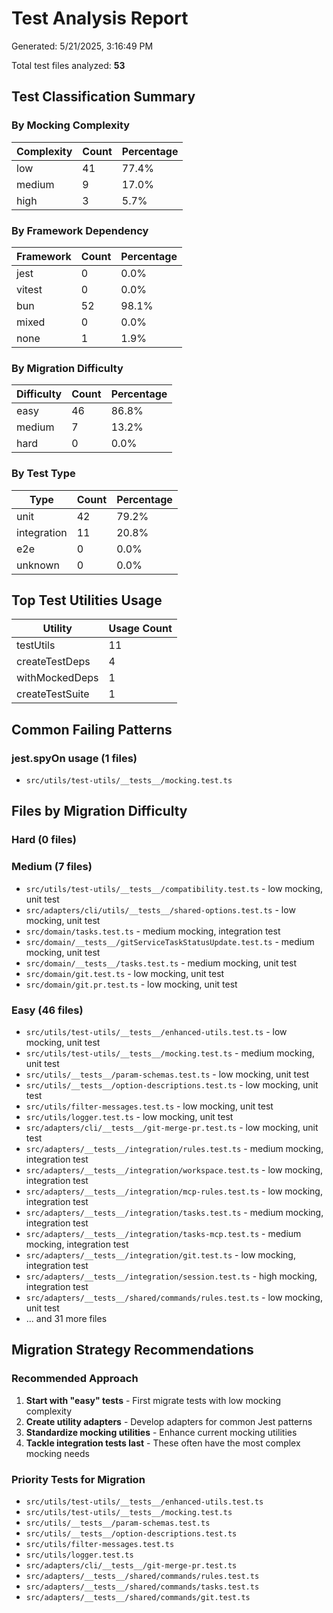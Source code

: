 # Test Analysis Report

Generated: 5/21/2025, 3:16:49 PM

Total test files analyzed: **53**

## Test Classification Summary

### By Mocking Complexity

| Complexity | Count | Percentage |
|-----------|-------|------------|
| low | 41 | 77.4% |
| medium | 9 | 17.0% |
| high | 3 | 5.7% |

### By Framework Dependency

| Framework | Count | Percentage |
|-----------|-------|------------|
| jest | 0 | 0.0% |
| vitest | 0 | 0.0% |
| bun | 52 | 98.1% |
| mixed | 0 | 0.0% |
| none | 1 | 1.9% |

### By Migration Difficulty

| Difficulty | Count | Percentage |
|-----------|-------|------------|
| easy | 46 | 86.8% |
| medium | 7 | 13.2% |
| hard | 0 | 0.0% |

### By Test Type

| Type | Count | Percentage |
|-----------|-------|------------|
| unit | 42 | 79.2% |
| integration | 11 | 20.8% |
| e2e | 0 | 0.0% |
| unknown | 0 | 0.0% |

## Top Test Utilities Usage

| Utility | Usage Count |
|---------|-------------|
| testUtils | 11 |
| createTestDeps | 4 |
| withMockedDeps | 1 |
| createTestSuite | 1 |

## Common Failing Patterns

### jest.spyOn usage (1 files)

- `src/utils/test-utils/__tests__/mocking.test.ts`


## Files by Migration Difficulty

### Hard (0 files)


### Medium (7 files)

- `src/utils/test-utils/__tests__/compatibility.test.ts` - low mocking, unit test
- `src/adapters/cli/utils/__tests__/shared-options.test.ts` - low mocking, unit test
- `src/domain/tasks.test.ts` - medium mocking, integration test
- `src/domain/__tests__/gitServiceTaskStatusUpdate.test.ts` - medium mocking, unit test
- `src/domain/__tests__/tasks.test.ts` - medium mocking, unit test
- `src/domain/git.test.ts` - low mocking, unit test
- `src/domain/git.pr.test.ts` - low mocking, unit test

### Easy (46 files)

- `src/utils/test-utils/__tests__/enhanced-utils.test.ts` - low mocking, unit test
- `src/utils/test-utils/__tests__/mocking.test.ts` - medium mocking, unit test
- `src/utils/__tests__/param-schemas.test.ts` - low mocking, unit test
- `src/utils/__tests__/option-descriptions.test.ts` - low mocking, unit test
- `src/utils/filter-messages.test.ts` - low mocking, unit test
- `src/utils/logger.test.ts` - low mocking, unit test
- `src/adapters/cli/__tests__/git-merge-pr.test.ts` - low mocking, unit test
- `src/adapters/__tests__/integration/rules.test.ts` - medium mocking, integration test
- `src/adapters/__tests__/integration/workspace.test.ts` - low mocking, integration test
- `src/adapters/__tests__/integration/mcp-rules.test.ts` - low mocking, integration test
- `src/adapters/__tests__/integration/tasks.test.ts` - medium mocking, integration test
- `src/adapters/__tests__/integration/tasks-mcp.test.ts` - medium mocking, integration test
- `src/adapters/__tests__/integration/git.test.ts` - low mocking, integration test
- `src/adapters/__tests__/integration/session.test.ts` - high mocking, integration test
- `src/adapters/__tests__/shared/commands/rules.test.ts` - low mocking, unit test
- ... and 31 more files


## Migration Strategy Recommendations

### Recommended Approach

1. **Start with "easy" tests** - First migrate tests with low mocking complexity
2. **Create utility adapters** - Develop adapters for common Jest patterns
3. **Standardize mocking utilities** - Enhance current mocking utilities
4. **Tackle integration tests last** - These often have the most complex mocking needs

### Priority Tests for Migration

- `src/utils/test-utils/__tests__/enhanced-utils.test.ts`
- `src/utils/test-utils/__tests__/mocking.test.ts`
- `src/utils/__tests__/param-schemas.test.ts`
- `src/utils/__tests__/option-descriptions.test.ts`
- `src/utils/filter-messages.test.ts`
- `src/utils/logger.test.ts`
- `src/adapters/cli/__tests__/git-merge-pr.test.ts`
- `src/adapters/__tests__/shared/commands/rules.test.ts`
- `src/adapters/__tests__/shared/commands/tasks.test.ts`
- `src/adapters/__tests__/shared/commands/git.test.ts`